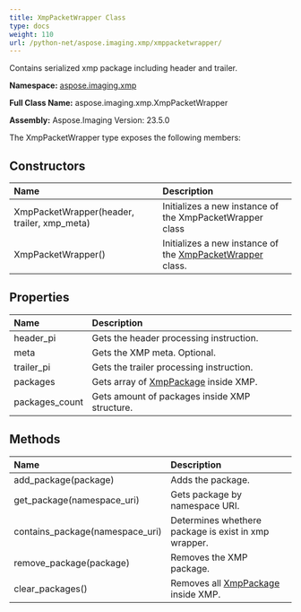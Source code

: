 ```yaml
---
title: XmpPacketWrapper Class
type: docs
weight: 110
url: /python-net/aspose.imaging.xmp/xmppacketwrapper/
---
```


Contains serialized xmp package including header and trailer.

**Namespace:** [aspose.imaging.xmp](/imaging/python-net/aspose.imaging.xmp/)

**Full Class Name:** aspose.imaging.xmp.XmpPacketWrapper

**Assembly:**  Aspose.Imaging Version: 23.5.0

The XmpPacketWrapper type exposes the following members:
## **Constructors**
|**Name**|**Description**|
| :- | :- |
|XmpPacketWrapper(header, trailer, xmp_meta)|Initializes a new instance of the XmpPacketWrapper class|
|XmpPacketWrapper()|Initializes a new instance of the [XmpPacketWrapper](/imaging/python-net/aspose.imaging.xmp/xmppacketwrapper/) class.|
## **Properties**
|**Name**|**Description**|
| :- | :- |
|header_pi|Gets the header processing instruction.|
|meta|Gets the XMP meta. Optional.|
|trailer_pi|Gets the trailer processing instruction.|
|packages|Gets array of [XmpPackage](/imaging/python-net/aspose.imaging.xmp/xmppackage/) inside XMP.|
|packages_count|Gets amount of packages inside XMP structure.|
## **Methods**
|**Name**|**Description**|
| :- | :- |
|add_package(package)|Adds the package.|
|get_package(namespace_uri)|Gets package by namespace URI.|
|contains_package(namespace_uri)|Determines whethere package is exist in xmp wrapper.|
|remove_package(package)|Removes the XMP package.|
|clear_packages()|Removes all [XmpPackage](/imaging/python-net/aspose.imaging.xmp/xmppackage/) inside XMP.|
